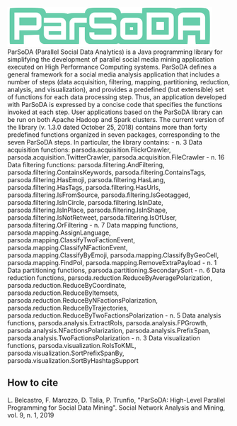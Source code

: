 <img src="ParSoDA-logo.png" width="463"/>
ParSoDA (Parallel Social Data Analytics) is a Java programming library for simplifying the development of parallel social media mining application executed on High Performance Computing systems. ParSoDA defines a general framework for a social media analysis application that includes a number of steps (data acquisition, filtering, mapping, partitioning, reduction, analysis, and visualization), and provides a predefined (but extensible) set of functions for each data processing step. Thus, an application developed with ParSoDA is expressed by a concise code that specifies the functions invoked at each step. User applications based on the ParSoDA library can be run on both Apache Hadoop and Spark clusters. The current version of the library (v. 1.3.0 dated October 25, 2018) contains more than forty predefined functions organized in seven packages, corresponding to the seven ParSoDA steps. In particular, the library contains: 
- n. 3 Data acquisition functions: parsoda.acquisition.FlickrCrawler, parsoda.acquisition.TwitterCrawler, parsoda.acquisition.FileCrawler
- n. 16 Data filtering functions: parsoda.filtering.AndFiltering, parsoda.filtering.ContainsKeywords, parsoda.filtering.ContainsTags, parsoda.filtering.HasEmoji,  parsoda.filtering.HasLang, parsoda.filtering.HasTags, parsoda.filtering.HasUrls, parsoda.filtering.IsFromSource, parsoda.filtering.IsGeotagged, parsoda.filtering.IsInCircle, parsoda.filtering.IsInDate, parsoda.filtering.IsInPlace, parsoda.filtering.IsInShape, parsoda.filtering.IsNotRetweet, parsoda.filtering.IsOfUser, parsoda.filtering.OrFiltering
- n. 7 Data mapping functions, parsoda.mapping.AssignLanguage, parsoda.mapping.ClassifyTwoFactionEvent, parsoda.mapping.ClassifyNFactionEvent, parsoda.mapping.ClassifyByEmoji, parsoda.mapping.ClassifyByGeoCell, parsoda.mapping.FindPoI, parsoda.mapping.RemoveExtraPayload
- n. 1 Data partitioning functions, parsoda.partitioning.SecondarySort
- n. 6 Data reduction functions, parsoda.reduction.ReduceByAveragePolarization, parsoda.reduction.ReduceByCoordinate, parsoda.reduction.ReduceByItemsets, parsoda.reduction.ReduceByNFactionsPolarization, parsoda.reduction.ReduceByTrajectories, parsoda.reduction.ReduceByTwoFactionsPolarization 
- n. 5 Data analysis functions, parsoda.analysis.ExtractRoIs, parsoda.analysis.FPGrowth, parsoda.analysis.NFactionsPolarization, parsoda.analysis.PrefixSpan, parsoda.analysis.TwoFactionsPolarization
- n. 3 Data visualization functions, parsoda.visualization.RoIsToKML, parsoda.visualization.SortPrefixSpanBy, parsoda.visualization.SortByHashtagSupport


## How to cite
L. Belcastro, F. Marozzo, D. Talia, P. Trunfio, "ParSoDA: High-Level Parallel Programming for Social Data Mining". Social Network Analysis and Mining, vol. 9, n. 1, 2019
